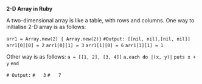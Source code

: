 **2-D Array in Ruby**

A two-dimensional array is like a table, with rows and columns.
One way to initialise 2-D array is as follows: 

`arr1 = Array.new(2) { Array.new(2)}`
`#Output: [[nil, nil],[nil, nil]]`
`arr1[0][0] = 2`
`arr1[0][1] = 3`
`arr1[1][0] = 6`
`arr1[1][1] = 1`

Other way is as follows: 
`a = [[1, 2], [3, 4]]`
`a.each do |(x, y)|`
  `puts x + y`
`end`

`# Output:`
`#   3`
`#   7`
